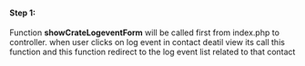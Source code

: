 #### Step 1:

Function **showCrateLogeventForm** will be called first from index.php to controller. when user clicks on log event in contact deatil view its call this function and this function redirect to the log event list related to that contact

